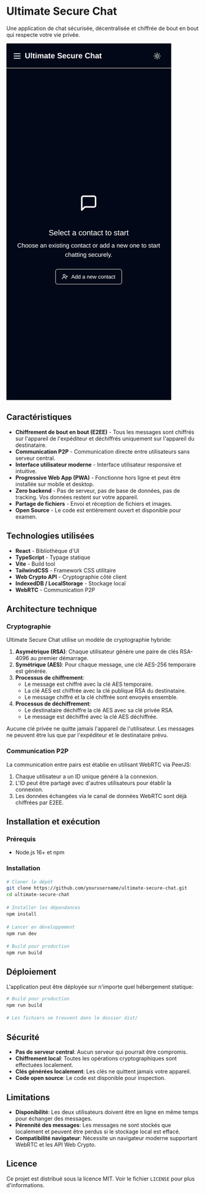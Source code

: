 # Ultimate Secure Chat

Une application de chat sécurisée, décentralisée et chiffrée de bout en bout qui respecte votre vie privée.

![Screenshot de l'application](./screenshot.png)

## Caractéristiques

- **Chiffrement de bout en bout (E2EE)** - Tous les messages sont chiffrés sur l'appareil de l'expéditeur et déchiffrés uniquement sur l'appareil du destinataire.
- **Communication P2P** - Communication directe entre utilisateurs sans serveur central.
- **Interface utilisateur moderne** - Interface utilisateur responsive et intuitive.
- **Progressive Web App (PWA)** - Fonctionne hors ligne et peut être installée sur mobile et desktop.
- **Zero backend** - Pas de serveur, pas de base de données, pas de tracking. Vos données restent sur votre appareil.
- **Partage de fichiers** - Envoi et réception de fichiers et images.
- **Open Source** - Le code est entièrement ouvert et disponible pour examen.

## Technologies utilisées

- **React** - Bibliothèque d'UI
- **TypeScript** - Typage statique
- **Vite** - Build tool
- **TailwindCSS** - Framework CSS utilitaire
- **Web Crypto API** - Cryptographie côté client
- **IndexedDB / LocalStorage** - Stockage local
- **WebRTC** - Communication P2P

## Architecture technique

### Cryptographie

Ultimate Secure Chat utilise un modèle de cryptographie hybride:

1. **Asymétrique (RSA)**: Chaque utilisateur génère une paire de clés RSA-4096 au premier démarrage.
2. **Symétrique (AES)**: Pour chaque message, une clé AES-256 temporaire est générée.
3. **Processus de chiffrement**:
   - Le message est chiffré avec la clé AES temporaire.
   - La clé AES est chiffrée avec la clé publique RSA du destinataire.
   - Le message chiffré et la clé chiffrée sont envoyés ensemble.
4. **Processus de déchiffrement**:
   - Le destinataire déchiffre la clé AES avec sa clé privée RSA.
   - Le message est déchiffré avec la clé AES déchiffrée.

Aucune clé privée ne quitte jamais l'appareil de l'utilisateur. Les messages ne peuvent être lus que par l'expéditeur et le destinataire prévu.

### Communication P2P

La communication entre pairs est établie en utilisant WebRTC via PeerJS:

1. Chaque utilisateur a un ID unique généré à la connexion.
2. L'ID peut être partagé avec d'autres utilisateurs pour établir la connexion.
3. Les données échangées via le canal de données WebRTC sont déjà chiffrées par E2EE.

## Installation et exécution

### Prérequis

- Node.js 16+ et npm

### Installation

```bash
# Cloner le dépôt
git clone https://github.com/yourusername/ultimate-secure-chat.git
cd ultimate-secure-chat

# Installer les dépendances
npm install

# Lancer en développement
npm run dev

# Build pour production
npm run build
```

## Déploiement

L'application peut être déployée sur n'importe quel hébergement statique:

```bash
# Build pour production
npm run build

# Les fichiers se trouvent dans le dossier dist/
```

## Sécurité

- **Pas de serveur central**: Aucun serveur qui pourrait être compromis.
- **Chiffrement local**: Toutes les opérations cryptographiques sont effectuées localement.
- **Clés générées localement**: Les clés ne quittent jamais votre appareil.
- **Code open source**: Le code est disponible pour inspection.

## Limitations

- **Disponibilité**: Les deux utilisateurs doivent être en ligne en même temps pour échanger des messages.
- **Pérennité des messages**: Les messages ne sont stockés que localement et peuvent être perdus si le stockage local est effacé.
- **Compatibilité navigateur**: Nécessite un navigateur moderne supportant WebRTC et les API Web Crypto.

## Licence

Ce projet est distribué sous la licence MIT. Voir le fichier `LICENSE` pour plus d'informations.
